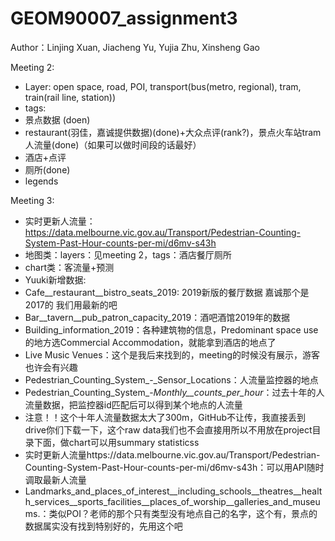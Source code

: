 # GEOM90007_assignment3
Author：Linjing Xuan, Jiacheng Yu, Yujia Zhu, Xinsheng Gao

Meeting 2:
- Layer: open space, road, POI, transport(bus(metro, regional), tram, train(rail line, station))
- tags: 
-   景点数据 (doen)
-   restaurant(羽佳，嘉诚提供数据)(done)+大众点评(rank?)，景点火车站tram人流量(done)（如果可以做时间段的话最好）
-   酒店+点评
-   厕所(done)
- legends

Meeting 3: 
- 实时更新人流量：https://data.melbourne.vic.gov.au/Transport/Pedestrian-Counting-System-Past-Hour-counts-per-mi/d6mv-s43h
- 地图类：layers：见meeting 2，tags：酒店餐厅厕所
- chart类：客流量+预测
- Yuuki新增数据:
-   Cafe__restaurant__bistro_seats_2019: 2019新版的餐厅数据 嘉诚那个是2017的 我们用最新的吧
-   Bar__tavern__pub_patron_capacity_2019：酒吧酒馆2019年的数据
-   Building_information_2019：各种建筑物的信息，Predominant space use的地方选Commercial Accommodation，就能拿到酒店的地点了
-   Live Music Venues：这个是我后来找到的，meeting的时候没有展示，游客也许会有兴趣
-   Pedestrian_Counting_System_-_Sensor_Locations：人流量监控器的地点
-   Pedestrian_Counting_System_-_Monthly__counts_per_hour_：过去十年的人流量数据，把监控器id匹配后可以得到某个地点的人流量
-   注意！！这个十年人流量数据太大了300m，GitHub不让传，我直接丢到drive你们下载一下，这个raw data我们也不会直接用所以不用放在project目录下面，做chart可以用summary statisticss
-   实时更新人流量https://data.melbourne.vic.gov.au/Transport/Pedestrian-Counting-System-Past-Hour-counts-per-mi/d6mv-s43h：可以用API随时调取最新人流量
-   Landmarks_and_places_of_interest__including_schools__theatres__health_services__sports_facilities__places_of_worship__galleries_and_museums.：类似POI？老师的那个只有类型没有地点自己的名字，这个有，景点的数据属实没有找到特别好的，先用这个吧
